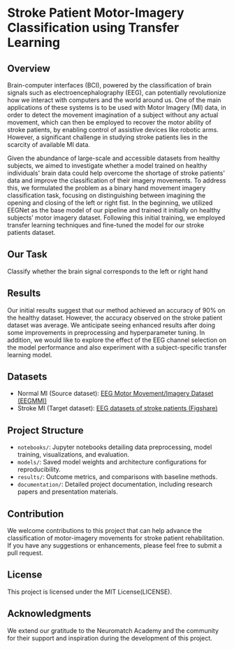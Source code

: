 # Stroke Patient Motor-Imagery Classification using Transfer Learning

## Overview
Brain-computer interfaces (BCI), powered by the classification of brain signals such as electroencephalography (EEG), can potentially revolutionize how we interact with computers and the world around us. One of the main applications of these systems is to be used with Motor Imagery (MI) data, in order to detect the movement imagination of a subject without any actual movement, which can then be employed to recover the motor ability of stroke patients, by enabling control of assistive devices like robotic arms. However, a significant challenge in studying stroke patients lies in the scarcity of available MI data.

Given the abundance of large-scale and accessible datasets from healthy subjects, we aimed to investigate whether a model trained on healthy individuals' brain data could help overcome the shortage of stroke patients' data and improve the classification of their imagery movements. To address this, we formulated the problem as a binary hand movement imagery classification task, focusing on distinguishing between imagining the opening and closing of the left or right fist. In the beginning, we utilized EEGNet as the base model of our pipeline and trained it initially on healthy subjects’ motor imagery dataset. Following this initial training, we employed transfer learning techniques and fine-tuned the model for our stroke patients dataset.

## Our Task
Classify whether the brain signal corresponds to the left or right hand

## Results
Our initial results suggest that our method achieved an accuracy of 90% on the healthy dataset. However, the accuracy observed on the stroke patient dataset was average. We anticipate seeing enhanced results after doing some improvements in preprocessing and hyperparameter tuning. In addition, we would like to explore the effect of the EEG channel selection on the model performance and also experiment with a subject-specific transfer learning model.

## Datasets
- Normal MI (Source dataset): [EEG Motor Movement/Imagery Dataset (EEGMMI)](https://physionet.org/content/eegmmidb/1.0.0/)
- Stroke MI (Target dataset): [EEG datasets of stroke patients (Figshare)](https://figshare.com/articles/dataset/EEG_datasets_of_stroke_patients/21679035/3)

## Project Structure
- `notebooks/`: Jupyter notebooks detailing data preprocessing, model training, visualizations, and evaluation.
- `models/`: Saved model weights and architecture configurations for reproducibility.
- `results/`: Outcome metrics, and comparisons with baseline methods.
- `documentation/`: Detailed project documentation, including research papers and presentation materials.

## Contribution
We welcome contributions to this project that can help advance the classification of motor-imagery movements for stroke patient rehabilitation. If you have any suggestions or enhancements, please feel free to submit a pull request.

## License
This project is licensed under the MIT License(LICENSE).

## Acknowledgments
We extend our gratitude to the Neuromatch Academy and the community for their support and inspiration during the development of this project.
